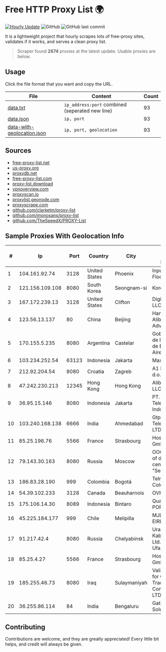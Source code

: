 
# Free HTTP Proxy List 🌍

[![Hourly Update](https://github.com/mertguvencli/http-proxy-list/actions/workflows/main.yml/badge.svg?branch=main)](https://github.com/mertguvencli/http-proxy-list/actions/workflows/main.yml)
![GitHub](https://img.shields.io/github/license/mertguvencli/http-proxy-list)
![GitHub last commit](https://img.shields.io/github/last-commit/mertguvencli/http-proxy-list)

It is a lightweight project that hourly scrapes lots of free-proxy sites, validates if it works, and serves a clean proxy list.


> Scraper found **2674** proxies at the latest update. Usable proxies are below.

## Usage

Click the file format that you want and copy the URL.


|File|Content|Count|
|----|-------|-----|
|[data.txt](https://raw.githubusercontent.com/mertguvencli/http-proxy-list/main/proxy-list/data.txt)|`ip_address:port` combined (seperated new line)|93|
|[data.json](https://raw.githubusercontent.com/mertguvencli/http-proxy-list/main/proxy-list/data.json)|`ip, port`|93|
|[data-with-geolocation.json](https://raw.githubusercontent.com/mertguvencli/http-proxy-list/main/proxy-list/data-with-geolocation.json)|`ip, port, geolocation`|93|

## Sources

* [free-proxy-list.net](https://free-proxy-list.net)
* [us-proxy.org](https://www.us-proxy.org)
* [proxydb.net](http://proxydb.net)
* [free-proxy-list.com](https://free-proxy-list.com/?page=&port=&type%5B%5D=http&type%5B%5D=https&up_time=0&search=Search)
* [proxy-list.download](https://www.proxy-list.download/HTTP)
* [vpnoverview.com](https://vpnoverview.com/privacy/anonymous-browsing/free-proxy-servers)
* [proxyscan.io](https://www.proxyscan.io)
* [proxylist.geonode.com](https://proxylist.geonode.com/api/proxy-list?limit=300&page=1&sort_by=lastChecked&sort_type=desc&protocols=http,https)
* [proxyscrape.com](https://api.proxyscrape.com/v2/?request=displayproxies&protocol=http&timeout=10000&country=all&ssl=all&anonymity=all)
* [github.com/clarketm/proxy-list](https://raw.githubusercontent.com/clarketm/proxy-list/master/proxy-list-raw.txt)
* [github.com/monosans/proxy-list](https://raw.githubusercontent.com/monosans/proxy-list/main/proxies/http.txt)
* [github.com/TheSpeedX/PROXY-List](https://raw.githubusercontent.com/TheSpeedX/PROXY-List/master/http.txt)


## Sample Proxies With Geolocation Info

|#|Ip|Port|Country|City|Internet Service Provider|
|-|--|----|-------|----|-------------------------|
|1|104.161.92.74|3128|United States|Phoenix|Input Output Flood LLC|
|2|121.156.109.108|8080|South Korea|Seongnam-si|Korea Telecom|
|3|167.172.239.13|3128|United States|Clifton|DigitalOcean, LLC|
|4|123.56.13.137|80|China|Beijing|Hangzhou Alibaba Advertising Co|
|5|170.155.5.235|8080|Argentina|Castelar|Gobernacion de la Provincia de Buenos Aires|
|6|103.234.252.54|63123|Indonesia|Jakarta|Maxindo|
|7|212.92.204.54|8080|Croatia|Zagreb|A1 Hrvatska d.o.o|
|8|47.242.230.213|12345|Hong Kong|Hong Kong|Alibaba.com LLC|
|9|36.95.15.146|8080|Indonesia|Jakarta|PT. Telekomunikasi Indonesia|
|10|103.240.168.138|6666|India|Ahmedabad|Gtpl Surat Telelink PVT LTD|
|11|85.25.196.76|5566|France|Strasbourg|Host Europe GmbH|
|12|79.143.30.163|8080|Russia|Moscow|OOO "Network of data-centers "Selectel"|
|13|186.83.28.190|999|Colombia|Bogotá|Telmex Colombia S.A.|
|14|54.39.102.233|3128|Canada|Beauharnois|OVH SAS|
|15|175.106.14.30|8089|Indonesia|Bintaro|Quantum Dist POP GC|
|16|45.225.184.177|999|Chile|Melipilla|MJL NETWORK EIRL|
|17|91.217.42.4|8080|Russia|Chelyabinsk|Uralskie Kabelnye Seti Ltd. Verkhny Ufaley|
|18|85.25.4.27|5566|France|Strasbourg|Host Europe GmbH|
|19|185.255.46.73|8080|Iraq|Sulaymaniyah|Valin Company for General Trading and Communication LTD|
|20|36.255.86.114|84|India|Bengaluru|Gatik Business Solutions|



## Contributing

Contributions are welcome, and they are greatly appreciated! Every
little bit helps, and credit will always be given.


